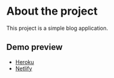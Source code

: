 <style>
img[alt="Netlify Status"] {
  vertical-align: middle;
}
</style>

# About the project

This project is a simple blog application.

## Demo preview

- [Heroku](https://blog-app-6.herokuapp.com/)
- [Netlify](https://jazzy-belekoy-209d5a.netlify.app/)
